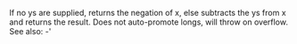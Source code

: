 If no ys are supplied, returns the negation of x, else subtracts
  the ys from x and returns the result. Does not auto-promote
  longs, will throw on overflow. See also: -'
